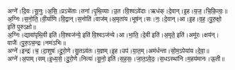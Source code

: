 

  
अग्ने॑।दि॒वः।सू॒नुः।अ॒सि॒।प्रऽचे॑ताः।तना॑।पृ॒थि॒व्याः।उ॒त।वि॒श्वऽवे॑दाः।ऋध॑क्।दे॒वान्।इ॒ह।य॒ज॒।चि॒कि॒त्वः॒॥  
अ॒ग्निः।स॒नो॒ति॒।वी॒र्या॑णि।वि॒द्वान्।स॒नोति॑।वाज॑म्।अ॒मृता॑य।भूष॑न्।सः।नः॒।दे॒वान्।आ।इ॒ह।व॒ह॒।पु॒रु॒क्षो॒ इति॑ पुरुऽक्षो॥  
अ॒ग्निः।द्यावा॑पृथि॒वी इति॑।वि॒श्वज॑न्ये॒ इति॑ वि॒श्वऽज॑न्ये।आ।भा॒ति॒।दे॒वी इति॑।अ॒मृते॒ इति॑।अमू॑रः।क्षय॑न्।वाजैः॑।पु॒रु॒ऽच॒न्द्रः।नमः॑ऽभिः॥  
अग्ने॑।इन्द्रः॑।च॒।दा॒शुषः॑।दु॒रो॒णे।सु॒तऽव॑तः।य॒ज्ञम्।इ॒ह।उप॑।या॒त॒म्।अम॑र्धन्ता।सो॒म॒ऽपेया॑य।दे॒वा॒॥  
अग्ने॑।अ॒पाम्।सम्।इ॒ध्य॒से॒।दु॒रो॒णे।नित्यः॑।सू॒नो॒ इति॑।स॒ह॒सः॒।जा॒त॒ऽवे॒दः॒।स॒धऽस्था॑नि।म॒हय॑मानः।ऊ॒ती॥  
